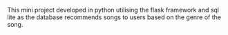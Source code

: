 This mini project developed in python utilising the flask framework and sql lite as the database recommends songs to users based on the genre of the song.